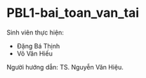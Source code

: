 # PBL1-bai_toan_van_tai

Sinh viên thực hiện:
- Đặng Bá Thịnh
- Võ Văn Hiếu

Người hướng dẫn: TS. Nguyễn Văn Hiệu.
